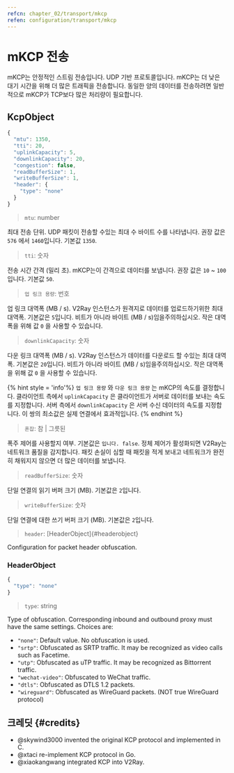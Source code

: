 ```yaml
---
refcn: chapter_02/transport/mkcp
refen: configuration/transport/mkcp
---
```

# mKCP 전송

mKCP는 안정적인 스트림 전송입니다. UDP 기반 프로토콜입니다. mKCP는 더 낮은 대기 시간을 위해 더 많은 트래픽을 전송합니다. 동일한 양의 데이터를 전송하려면 일반적으로 mKCP가 TCP보다 많은 처리량이 필요합니다.

## KcpObject

```javascript
{
  "mtu": 1350,
  "tti": 20,
  "uplinkCapacity": 5,
  "downlinkCapacity": 20,
  "congestion": false,
  "readBufferSize": 1,
  "writeBufferSize": 1,
  "header": {
    "type": "none"
  }
}
```

> `mtu`: number

최대 전송 단위. UDP 패킷이 전송할 수있는 최대 수 바이트 수를 나타냅니다. 권장 값은 `576` 에서 `1460`입니다. 기본값 `1350`.

> `tti`: 숫자

전송 시간 간격 (밀리 초). mKCP는이 간격으로 데이터를 보냅니다. 권장 값은 `10` ~ `100`입니다. 기본값 `50`.

> `업 링크 용량`: 번호

업 링크 대역폭 (MB / s). V2Ray 인스턴스가 원격지로 데이터를 업로드하기위한 최대 대역폭. 기본값은 `5`입니다. 비트가 아니라 바이트 (MB / s)임을주의하십시오. 작은 대역폭을 위해 값 `0` 을 사용할 수 있습니다.

> `downlinkCapacity`: 숫자

다운 링크 대역폭 (MB / s). V2Ray 인스턴스가 데이터를 다운로드 할 수있는 최대 대역폭. 기본값은 `20`입니다. 비트가 아니라 바이트 (MB / s)임을주의하십시오. 작은 대역폭을 위해 값 `0` 을 사용할 수 있습니다.

{% hint style = 'info'%} `업 링크 용량` 와 `다운 링크 용량` 는 mKCP의 속도를 결정합니다. 클라이언트 측에서 `uplinkCapacity` 은 클라이언트가 서버로 데이터를 보내는 속도를 지정합니다. 서버 측에서 `downlinkCapacity` 은 서버 수신 데이터의 속도를 지정합니다. 이 쌍의 최소값은 실제 연결에서 효과적입니다. {% endhint %}

> `혼잡`: 참 | 그릇된

폭주 제어를 사용할지 여부. 기본값은 `입니다. false`. 정체 제어가 활성화되면 V2Ray는 네트워크 품질을 감지합니다. 패킷 손실이 심할 때 패킷을 적게 보내고 네트워크가 완전히 채워지지 않으면 더 많은 데이터를 보냅니다.

> `readBufferSize`: 숫자

단일 연결의 읽기 버퍼 크기 (MB). 기본값은 `2`입니다.

> `writeBufferSize`: 숫자

단일 연결에 대한 쓰기 버퍼 크기 (MB). 기본값은 `2`입니다.

> `header`: [HeaderObject]{#headerobject}

Configuration for packet header obfuscation.

### HeaderObject

```javascript
{
  "type": "none"
}
```

> `type`: string

Type of obfuscation. Corresponding inbound and outbound proxy must have the same settings. Choices are:

* `"none"`: Default value. No obfuscation is used.
* `"srtp"`: Obfuscated as SRTP traffic. It may be recognized as video calls such as Facetime.
* `"utp"`: Obfuscated as uTP traffic. It may be recognized as Bittorrent traffic.
* `"wechat-video"`: Obfuscated to WeChat traffic.
* `"dtls"`: Obfuscated as DTLS 1.2 packets.
* `"wireguard"`: Obfuscated as WireGuard packets. (NOT true WireGuard protocol)

## 크레딧 {#credits}

* @skywind3000 invented the original KCP protocol and implemented in C.
* @xtaci re-implement KCP protocol in Go.
* @xiaokangwang integrated KCP into V2Ray.